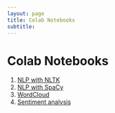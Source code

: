 ```yaml
---
layout: page
title: Colab Notebooks
subtitle: 
---
```


# Colab Notebooks

1. [NLP with NLTK](./NLP_1.ipynb)
2. [NLP with SpaCy](./SpaCy_fundamentals.ipynb)
3. [WordCloud](./WordCloud.ipynb)
4. [Sentiment analysis](./Sentiment_analysis.ipynb)
